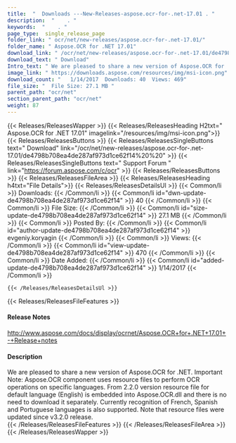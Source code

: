 ```yaml
---
title:  "  Downloads ---New-Releases-aspose.ocr-for-.net-17.01 . " 
description:  "    . " 
keywords:  "    . " 
page_type:  single_release_page
folder_link: " ocr/net/new-releases/aspose.ocr-for-.net-17.01/"
folder_name: " Aspose.OCR for .NET 17.01"
download_link: " /ocr/net/new-releases/aspose.ocr-for-.net-17.01/de4798b708ea4de287af973d1ce62f14"
download_text: " Download"
Intro_text: " We are pleased to share a new version of Aspose.OCR for .NET. Important Note: As..."
image_link: " https://downloads.aspose.com/resources/img/msi-icon.png"
download_count: "   1/14/2017  Downloads: 40  Views: 469"
file_size: "  File Size: 27.1 MB "
parent_path: "ocr/net"
section_parent_path: "ocr/net"
weight: 87 
---
```


{{< Releases/ReleasesWapper >}}
  {{< Releases/ReleasesHeading H2txt=" Aspose.OCR for .NET 17.01" imagelink="/resources/img/msi-icon.png">}}
  {{< Releases/ReleasesButtons >}}
    {{< Releases/ReleasesSingleButtons text=" Download" link="/ocr/net/new-releases/aspose.ocr-for-.net-17.01/de4798b708ea4de287af973d1ce62f14%20%20" >}}
    {{< Releases/ReleasesSingleButtons text=" Support Forum " link="https://forum.aspose.com/c/ocr" >}}
  {{< Releases/ReleasesButtons >}}
  {{< Releases/ReleasesFileArea >}}
    {{< Releases/ReleasesHeading h4txt="File Details">}}
    {{< Releases/ReleasesDetailsUl >}}
            {{< Common/li  >}} Downloads: {{< /Common/li >}} 
      {{< Common/li id="dwn-update-de4798b708ea4de287af973d1ce62f14" >}} 40 {{< /Common/li >}} 
      {{< Common/li  >}} File Size: {{< /Common/li >}} 
      {{< Common/li id="size-update-de4798b708ea4de287af973d1ce62f14" >}} 27.1 MB {{< /Common/li >}} 
      {{< Common/li  >}} Posted By: {{< /Common/li >}} 
      {{< Common/li id="author-update-de4798b708ea4de287af973d1ce62f14" >}} evgeniy.koryagin {{< /Common/li >}} 
      {{< Common/li  >}} Views: {{< /Common/li >}} 
      {{< Common/li id="view-update-de4798b708ea4de287af973d1ce62f14" >}} 470 {{< /Common/li >}} 
      {{< Common/li  >}} Date Added: {{< /Common/li >}} 
      {{< Common/li id="added-update-de4798b708ea4de287af973d1ce62f14" >}} 1/14/2017 {{< /Common/li >}} 

    {{< /Releases/ReleasesDetailsUl >}}

  {{< Releases/ReleasesFileFeatures >}}
      <h4>Release Notes</h4><div><a href="http://www.aspose.com/docs/display/ocrnet/Aspose.OCR+for+.NET+17.01+-+Release+notes">http://www.aspose.com/docs/display/ocrnet/Aspose.OCR+for+.NET+17.01+-+Release+notes</a></div><h4>Description</h4><div class="HTMLDescription">We are pleased to share a new version of Aspose.OCR for .NET. Important Note: Aspose.OCR component uses resource files to perform OCR operations on specific languages. From 2.2.0 version resource file for default language (English) is embedded into Aspose.OCR.dll and there is no need to download it separately. Currently recognition of French, Spanish and Portuguese languages is also supported. Note that resource files were updated since v3.2.0 release.</div>
  {{< /Releases/ReleasesFileFeatures >}}
 {{< /Releases/ReleasesFileArea >}}
{{< /Releases/ReleasesWapper >}}


